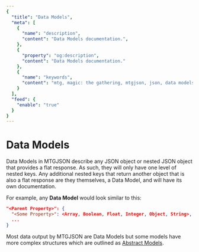 ```yaml
---
{
  "title": "Data Models",
  "meta": [
    {
      "name": "description",
      "content": "Data Models documentation.",
    },
    {
      "property": "og:description",
      "content": "Data Models documentation."
    },
    {
      "name": "keywords",
      "content": "mtg, magic: the gathering, mtgjson, json, data models",
    }
  ],
  "feed": {
    "enable": "true"
  }
}
---
```


# Data Models

Data Models in MTGJSON describe any JSON object or nested JSON object that provides a flat response. As such, they will only have one level of nested keys. Any additional nested keys that return another object that is also a flat response are they themselves, a Data Model, and will have its own documentation.

For example, any <strong>Data Model</strong> would look similar to this:

```json
"<Parent Property>": {
  "<Some Property>": <Array, Boolean, Float, Integer, Object, String>,
  ...
}
```

Most data output by MTGJSON are Data Models but some models have more complex structures which are outlined as [Abstract Models](/abstract-models/).
